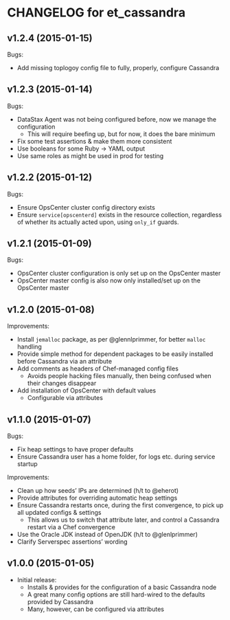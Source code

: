 # CHANGELOG for et_cassandra

## v1.2.4 (2015-01-15)

Bugs:

* Add missing toplogoy config file to fully, properly, configure Cassandra

## v1.2.3 (2015-01-14)

Bugs:

* DataStax Agent was not being configured before, now we manage the configuration
    - This will require beefing up, but for now, it does the bare minimum
* Fix some test assertions & make them more consistent
* Use booleans for some Ruby → YAML output
* Use same roles as might be used in prod for testing

## v1.2.2 (2015-01-12)

Bugs:

* Ensure OpsCenter cluster config directory exists
* Ensure `service[opscenterd]` exists in the resource collection, regardless of whether its actually acted upon, using `only_if` guards.

## v1.2.1 (2015-01-09)

Bugs:

* OpsCenter cluster configuration is only set up on the OpsCenter master
* OpsCenter master config is also now only installed/set up on the OpsCenter master

## v1.2.0 (2015-01-08)

Improvements:

* Install `jemalloc` package, as per @glennlprimmer, for better `malloc` handling
* Provide simple method for dependent packages to be easily installed before Cassandra via an attribute
* Add comments as headers of Chef-managed config files
    - Avoids people hacking files manually, then being confused when their changes disappear
* Add installation of OpsCenter with default values
    - Configurable via attributes

## v1.1.0 (2015-01-07)

Bugs:

* Fix heap settings to have proper defaults
* Ensure Cassandra user has a home folder, for logs etc. during service startup

Improvements:

* Clean up how seeds’ IPs are determined (h/t to @eherot)
* Provide attributes for overriding automatic heap settings
* Ensure Cassandra restarts once, during the first convergence, to pick up all updated configs & settings
    - This allows us to switch that attribute later, and control a Cassandra restart via a Chef convergence
* Use the Oracle JDK instead of OpenJDK (h/t to @glenlprimmer)
* Clarify Serverspec assertions’ wording

## v1.0.0 (2015-01-05)

* Initial release:
    - Installs & provides for the configuration of a basic Cassandra node
    - A great many config options are still hard-wired to the defaults provided by Cassandra
    - Many, however, can be configured via attributes
